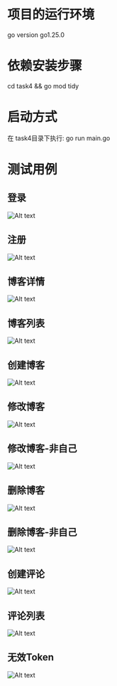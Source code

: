 # 项目的运行环境
go version go1.25.0
# 依赖安装步骤
cd task4 && go mod tidy
# 启动方式
在 task4目录下执行: go run main.go
# 测试用例
## 登录
![Alt text](images/登录.png)

## 注册
![Alt text](images/注册.png)


## 博客详情
![Alt text](images/博客详情.png)

## 博客列表
![Alt text](images/博客列表.png)

## 创建博客
![Alt text](images/创建博客.png)

## 修改博客
![Alt text](images/修改博客.png)

## 修改博客-非自己
![Alt text](images/修改博客-非自己.png)

## 删除博客
![Alt text](images/删除博客.png)

## 删除博客-非自己
![Alt text](images/删除博客-非自己.png)

## 创建评论
![Alt text](images/创建评论.png)

## 评论列表
![Alt text](images/评论列表.png)

## 无效Token
![Alt text](images/无效Token.png)
